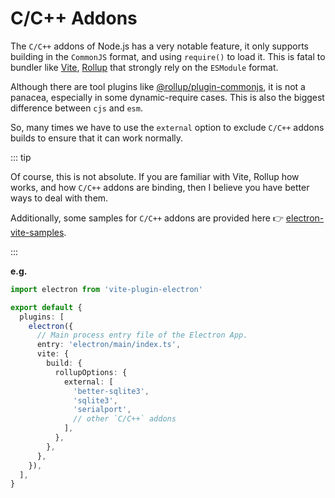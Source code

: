 # C/C++ Addons

The `C/C++` addons of Node.js has a very notable feature, it only supports building in the `CommonJS` format, and using `require()` to load it. This is fatal to bundler like [Vite](https://vitejs.dev/), [Rollup](https://rollupjs.org/) that strongly rely on the `ESModule` format.

Although there are tool plugins like [@rollup/plugin-commonjs](https://www.npmjs.com/package/@rollup/plugin-commonjs), it is not a panacea, especially in some dynamic-require cases. This is also the biggest difference between `cjs` and `esm`.

So, many times we have to use the `external` option to exclude `C/C++` addons builds to ensure that it can work normally.

<!--
Node.js 的 `C/C++` 扩展有个很显著的特点，它只支持构建成为 `CommonJS` 格式的模块，并且使用 `require` 加载它。这对强依赖 `ESModule` 格式的构建工具像 Vite、Rollup 十分的致命。
虽然有 `@rollup/plugin-commonjs` 这样的工具插件，但它不是万能的，尤其是在一些动态加载的场景，这同样也是 `cjs` 与 `esm` 最大的不同点。
所以说，很多时候我们不得不使用 `external` 选项排除 `C/C++` 模块构建，以保障它能正常工作。
-->

::: tip

Of course, this is not absolute. If you are familiar with Vite, Rollup how works, and how `C/C++` addons are binding, then I believe you have better ways to deal with them.

Additionally, some samples for `C/C++` addons are provided here 👉 [electron-vite-samples](https://github.com/caoxiemeihao/electron-vite-samples).

::: 

**e.g.**

```ts
import electron from 'vite-plugin-electron'

export default {
  plugins: [
    electron({
      // Main process entry file of the Electron App.
      entry: 'electron/main/index.ts',
      vite: {
        build: {
          rollupOptions: {
            external: [
              'better-sqlite3',
              'sqlite3',
              'serialport',
              // other `C/C++` addons
            ],
          },
        },
      },
    }),
  ],
}
```

<!--
当然，这不是绝对的。如果你很熟悉 Vite、Rollup 的工作原理和 C/C++ 模块的 binding 方式，那么我相信你有更好的办法处理它们。
此外，这里提供了一些 C/C++ 模块的模板。
-->
